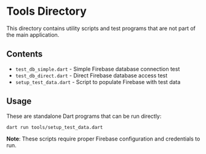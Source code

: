 # Tools Directory

This directory contains utility scripts and test programs that are not part of the main application.

## Contents

- `test_db_simple.dart` - Simple Firebase database connection test
- `test_db_direct.dart` - Direct Firebase database access test  
- `setup_test_data.dart` - Script to populate Firebase with test data

## Usage

These are standalone Dart programs that can be run directly:

```bash
dart run tools/setup_test_data.dart
```

**Note**: These scripts require proper Firebase configuration and credentials to run.